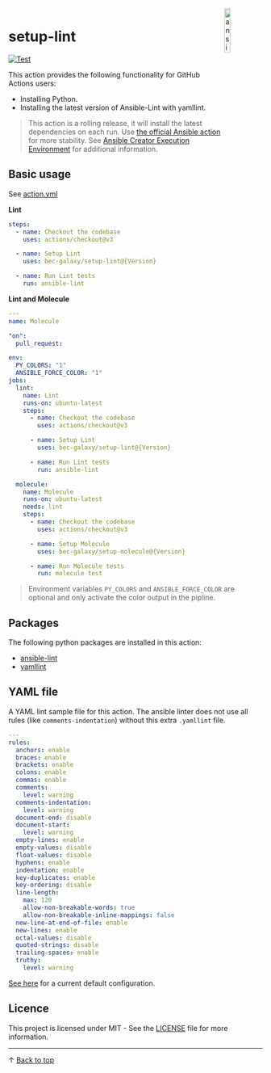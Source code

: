 <img align="right" width="15%" src="docs/ansible-logo.svg" alt="ansible logo"/>

# setup-lint

[![Test](https://github.com/bec-galaxy/setup-lint/actions/workflows/test.yml/badge.svg)](https://github.com/bec-galaxy/setup-lint/actions/workflows/test.yml)

This action provides the following functionality for GitHub Actions users:

- Installing Python.
- Installing the latest version of Ansible-Lint with yamllint.

> This action is a rolling release, it will install the latest dependencies on each run. Use [the official Ansible action](https://github.com/marketplace/actions/ansible-lint) for more stability. See [Ansible Creator Execution Environment](https://github.com/ansible/creator-ee) for additional information.

## Basic usage

See [action.yml](action.yml)

**Lint**
```yaml
steps:
  - name: Checkout the codebase
    uses: actions/checkout@v3

  - name: Setup Lint
    uses: bec-galaxy/setup-lint@{Version}

  - name: Run Lint tests
    run: ansible-lint
```

**Lint and Molecule**

```yaml
---
name: Molecule

"on":
  pull_request:

env:
  PY_COLORS: "1"
  ANSIBLE_FORCE_COLOR: "1"
jobs:
  lint:
    name: Lint
    runs-on: ubuntu-latest
    steps:
      - name: Checkout the codebase
        uses: actions/checkout@v3

      - name: Setup Lint
        uses: bec-galaxy/setup-lint@{Version}

      - name: Run Lint tests
        run: ansible-lint

  molecule:
    name: Molecule
    runs-on: ubuntu-latest
    needs: lint
    steps:
      - name: Checkout the codebase
        uses: actions/checkout@v3

      - name: Setup Molecule
        uses: bec-galaxy/setup-molecule@{Version}

      - name: Run Molecule tests
        run: molecule test
```

> Environment variables `PY_COLORS` and `ANSIBLE_FORCE_COLOR` are optional and only activate the color output in the pipline.

## Packages

The following python packages are installed in this action:

- [ansible-lint](https://pypi.org/project/ansible-lint/)
- [yamllint](https://pypi.org/project/yamllint/)

## YAML file

A YAML lint sample file for this action. The ansible linter does not use all rules (like `comments-indentation`) without this extra `.yamllint` file.

```yaml
---
rules:
  anchors: enable
  braces: enable
  brackets: enable
  colons: enable
  commas: enable
  comments:
    level: warning
  comments-indentation:
    level: warning
  document-end: disable
  document-start:
    level: warning
  empty-lines: enable
  empty-values: disable
  float-values: disable
  hyphens: enable
  indentation: enable
  key-duplicates: enable
  key-ordering: disable
  line-length:
    max: 120
    allow-non-breakable-words: true
    allow-non-breakable-inline-mappings: false
  new-line-at-end-of-file: enable
  new-lines: enable
  octal-values: disable
  quoted-strings: disable
  trailing-spaces: enable
  truthy:
    level: warning
```

[See here](https://yamllint.readthedocs.io/en/stable/configuration.html#default-configuration) for a current default configuration.

## Licence

This project is licensed under MIT - See the [LICENSE](LICENSE) file for more information.

---

&uarr; [Back to top](#)